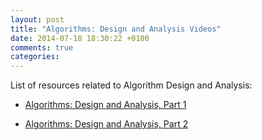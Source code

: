 ```yaml
---
layout: post
title: "Algorithms: Design and Analysis Videos"
date: 2014-07-18 18:30:22 +0100
comments: true
categories: 
---
```


List of resources related to Algorithm Design and Analysis:

- [Algorithms: Design and Analysis, Part 1](https://class.coursera.org/algo-004/lecture/preview)

- [Algorithms: Design and Analysis, Part 2](https://class.coursera.org/algo2-2012-001/lecture/preview)
